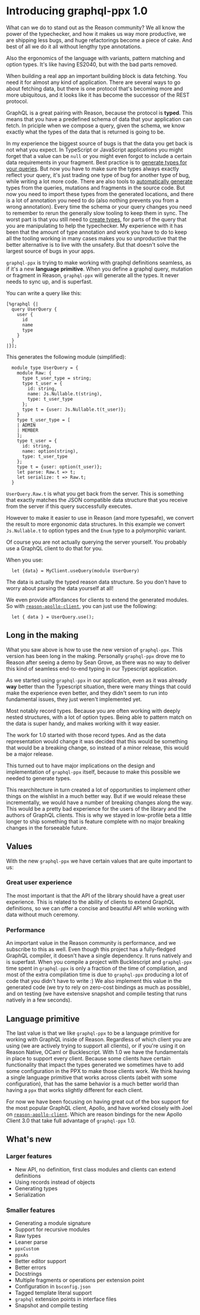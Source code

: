 # Introducing graphql-ppx 1.0

What can we do to stand out as the Reason community? We all know the power of
the typechecker, and how it makes us way more productive, we are shipping less
bugs, and huge refactorings become a piece of cake. And best of all we do it all
without lengthy type annotations.

Also the ergonomics of the language with variants, pattern matching and option
types. It's like having ES2040, but with the bad parts removed.

When building a real app an important building block is data fetching. You need
it for almost any kind of application. There are several ways to go about
fetching data, but there is one protocol that's becoming more and more
ubiquitous, and it looks like it has become the successor of the REST protocol.

GraphQL is a great pairing with Reason, because the protocol is **typed**. This
means that you have a predefined schema of data that your application can fetch.
In priciple when we compose a query, given the schema, we know exactly what the
types of the data that is returned is going to be.

In my experience the biggest source of bugs is that the data you get back is not
what you expect. In TypeScript or JavaScript applications you might forget that
a value can be `null` or you might even forgot to include a certain data
requirements in your fragment. Best practice is to
[generate types for your queries](https://www.apollographql.com/docs/react/development-testing/static-typing/).
But now you have to make sure the types always exactly reflect your query, it's
just trading one type of bug for another type of bug, while writing a lot more
code. There are also tools to
[automatically generate](https://github.com/apollographql/apollo-tooling) types
from the queries, mutations and fragments in the source code. But now you need
to import these types from the generated locations, and there is a lot of
annotation you need to do (also nothing prevents you from a wrong annotation).
Every time the schema or your query changes you need to remember to rerun the
generally slow tooling to keep them in sync. The worst part is that you still
need to
[create types](https://hasura.io/learn/graphql/typescript-react-apollo/queries/4-mapping-types/),
for parts of the query that you are manipulating to help the typechecker. My
experience with it has been that the amount of type annotation and work you have
to do to keep all the tooling working in many cases makes you so unproductive
that the better alternative is to live with the unsafety. But that doesn't solve
the largest source of bugs in your apps.

`graphql-ppx` is trying to make working with graphql definitions seamless, as if
it's a new **language primitive**. When you define a graphql query, mutation or
fragment in Reason, `graphql-ppx` will generate all the types. It never needs to
sync up, and is superfast.

You can write a query like this:

```reason
[%graphql {|
  query UserQuery {
    user {
      id
      name
      type
    }
  }
|}];
```

This generates the following module (simplified):

```reason
  module type UserQuery = {
    module Raw: {
      type t_user_type = string;
      type t_user = {
        id: string,
        name: Js.Nullable.t(string),
        type: t_user_type
      };
      type t = {user: Js.Nullable.t(t_user)};
    }
    type t_user_type = [
    | ADMIN
    | MEMBER
    ];
    type t_user = {
      id: string,
      name: option(string),
      type: t_user_type
    };
    type t = {user: option(t_user)};
    let parse: Raw.t => t;
    let serialize: t => Raw.t;
  }
```

`UserQuery.Raw.t` is what you get back from the server. This is something that
exactly matches the JSON compatible data structure that you receive from the
server if this query successfully executes.

However to make it easier to use in Reason (and more typesafe), we convert the
result to more ergonomic data structures. In this example we convert
`Js.Nullable.t` to option types and the `Enum` type to a polymorphic variant.

Of course you are not actually querying the server yourself. You probably use a
GraphQL client to do that for you.

When you use:

```reason
  let {data} = MyClient.useQuery(module UserQuery)
```

The data is actually the typed reason data structure. So you don't have to worry
about parsing the data yourself at all!

We even provide affordances for clients to extend the generated modules. So with
[`reason-apollo-client`](https://github.com/reasonml-community/reason-apollo-client),
you can just use the following:

```reason
  let { data } = UserQuery.use();
```

## Long in the making

What you saw above is how to use the new version of `graphql-ppx`. This version
has been long in the making. Personally `graphql-ppx` drove me to Reason after
seeing a demo by Sean Grove, as there was no way to deliver this kind of
seamless end-to-end typing in our Typescript application.

As we started using `graphql-ppx` in our application, even as it was already
**way** better than the Typescript situation, there were many things that could
make the experience even better, and they didn't seem to run into fundamental
issues, they just weren't implemented yet.

Most notably record types. Because you are often working with deeply nested
structures, with a lot of option types. Being able to pattern match on the data
is super handy, and makes working with it way easier.

The work for 1.0 started with those record types. And as the data representation
would change it was decided that this would be something that would be a
breaking change, so instead of a minor release, this would be a major release.

This turned out to have major implications on the design and implementation of
`graphql-ppx` itself, because to make this possible we needed to generate types.

This rearchitecture in turn created a lot of opportunities to implement other
things on the wishlist in a much better way. But if we would release these
incrementally, we would have a number of breaking changes along the way. This
would be a pretty bad experience for the users of the library and the authors of
GraphQL clients. This is why we stayed in low-profile beta a little longer to
ship something that is feature complete with no major breaking changes in the
forseeable future.

## Values

With the new `graphql-ppx` we have certain values that are quite important to
us:

### Great user experience

The most important is that the API of the library should have a great user
experience. This is related to the ability of clients to extend GraphQL
definitions, so we can offer a concise and beautiful API while working with data
without much ceremony.

### Performance

An important value in the Reason community is performance, and we subscribe to
this as well. Even though this project has a fully-fledged GraphQL compiler, it
doesn't have a single dependency. It runs natively and is superfast. When you
compile a project with Bucklescript and `graphql-ppx` time spent in
`graphql-ppx` is only a fraction of the time of compilation, and most of the
extra compilation time is due to `graphql-ppx` producing a lot of code that you
didn't have to write :) We also implement this value in the generated code (we
try to rely on zero-cost bindings as much as possible), and on testing (we have
extensive snapshot and compile testing that runs natively in a few seconds).

## Language primitive

The last value is that we like `graphql-ppx` to be a language primitive for
working with GraphQL inside of Reason. Regardless of which client you are using
(we are actively trying to support all clients), or if you're using it on Reason
Native, OCaml or Bucklescript. With 1.0 we have the fundamentals in place to
support every client. Because some clients have certain functionality that
impact the types generated we sometimes have to add some configuration in the
PPX to make those clients work. We think having a single language primitive that
works across clients (abeit with some configuration), that has the same behavior
is a much better world than having a `ppx` that works slightly different for
each client.

For now we have been focusing on having great out of the box support for the
most popular GraphQL client, Apollo, and have worked closely with Joel on
[`reason-apollo-client`](https://github.com/reasonml-community/reason-apollo-client).
Which are reason bindings for the new Apollo Client 3.0 that take full advantage
of `graphql-ppx` 1.0.

## What's new

### Larger features

- New API, no definition, first class modules and clients can extend definitions
- Using records instead of objects
- Generating types
- Serialization

### Smaller features

- Generating a module signature
- Support for recursive modules
- Raw types
- Leaner parse
- `ppxCustom`
- `ppxAs`
- Better editor support
- Better errors
- Docstrings
- Multiple fragments or operations per extension point
- Configuration in `bsconfig.json`
- Tagged template literal support
- `graphql` extension points in interface files
- Snapshot and compile testing
